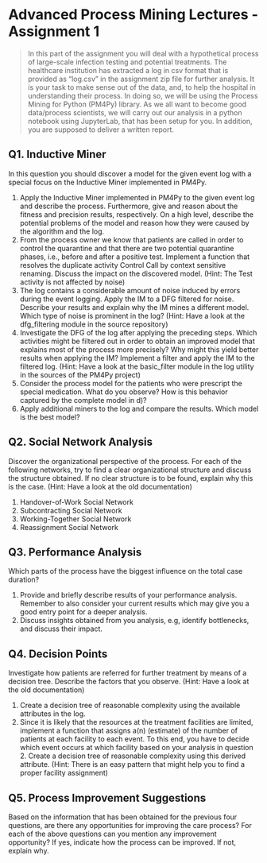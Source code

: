 # Advanced Process Mining Lectures - Assignment 1

> In this part of the assignment you will deal with a hypothetical process of large-scale infection testing and potential treatments. The healthcare institution has extracted a log in csv format that is provided as “log.csv” in the assignment zip file for further analysis. It is your task to make sense out of the data, and, to help the hospital in understanding their process. In doing so, we will be using the Process Mining for Python (PM4Py) library. As we all want to become good data/process scientists, we will carry out our analysis in a python notebook using JupyterLab, that has been setup for you. In addition, you are supposed to deliver a written report.

## Q1. Inductive Miner

In this question you should discover a model for the given event log with a special focus on the Inductive Miner implemented in PM4Py.
1. Apply the Inductive Miner implemented in PM4Py to the given event log and describe the process. Furthermore, give and reason about the fitness and precision results, respectively. On a high level, describe the potential problems of the model and reason how they were caused by the algorithm and the log.
1. From the process owner we know that patients are called in order to control the quarantine and that there are two potential quarantine phases, i.e., before and after a positive test. Implement a function that resolves the duplicate activity Control Call by context sensitive renaming. Discuss the impact on the discovered model. (Hint: The Test activity is not affected by noise)
1. The log contains a considerable amount of noise induced by errors during the event logging. Apply the IM to a DFG filtered for noise. Describe your results and explain why the IM mines a different model. Which type of noise is prominent in the log? (Hint: Have a look at the dfg_filtering module in the source repository)
1. Investigate the DFG of the log after applying the preceding steps. Which activities might be filtered out in order to obtain an improved model that explains most of the process more precisely? Why might this yield better results when applying the IM? Implement a filter and apply the IM to the filtered log. (Hint: Have a look at the basic_filter module in the log utility in the sources of the PM4Py project)
1. Consider the process model for the patients who were prescript the special medication. What do you observe? How is this behavior captured by the complete model in d)?
1. Apply additional miners to the log and compare the results. Which model is the best model?

## Q2. Social Network Analysis

Discover the organizational perspective of the process. For each of the following networks, try to find a clear organizational structure and discuss the structure obtained. If no clear structure is to be found, explain why this is the case.
(Hint: Have a look at the old documentation)

1. Handover-of-Work Social Network
1. Subcontracting Social Network
1. Working-Together Social Network
1. Reassignment Social Network

## Q3. Performance Analysis
Which parts of the process have the biggest influence on the total case duration?

1. Provide and briefly describe results of your performance analysis. Remember to also consider your current results which may give you a good entry point for a deeper analysis.
1. Discuss insights obtained from you analysis, e.g, identify bottlenecks, and discuss their impact.

## Q4. Decision Points
Investigate how patients are referred for further treatment by means of a decision tree. Describe the factors that you observe.
(Hint: Have a look at the old documentation)

1. Create a decision tree of reasonable complexity using the available attributes in the log.
1. Since it is likely that the resources at the treatment facilities are limited, implement a function that assigns a(n) (estimate) of the number of patients at each facility to each event. To this end, you have to decide which event occurs at which facility based on your analysis in question 2. Create a decision tree of reasonable complexity using this derived attribute.
(Hint: There is an easy pattern that might help you to find a proper facility assignment)


## Q5. Process Improvement Suggestions
Based on the information that has been obtained for the previous four questions, are there any opportunities for improving the care process? For each of the above questions can you mention any improvement opportunity? If yes, indicate how the process can be improved. If not, explain why.